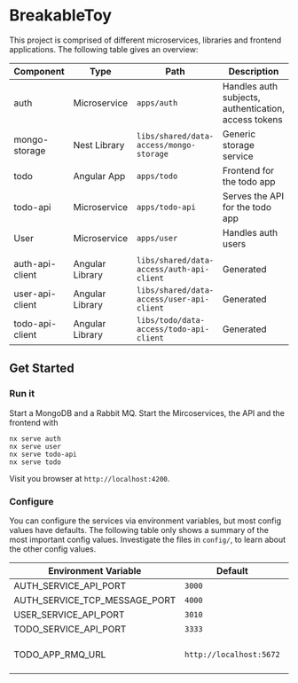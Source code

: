 # BreakableToy

This project is comprised of different microservices, libraries and frontend applications. The following table gives an overview:

| Component       | Type            | Path                                      | Description                                          |
| --------------- | --------------- | ----------------------------------------- | ---------------------------------------------------- |
| auth            | Microservice    | `apps/auth`                               | Handles auth subjects, authentication, access tokens |
| mongo-storage   | Nest Library    | `libs/shared/data-access/mongo-storage`   | Generic storage service                              |
| todo            | Angular App     | `apps/todo`                               | Frontend for the todo app                            |
| todo-api        | Microservice    | `apps/todo-api`                           | Serves the API for the todo app                      |
| User            | Microservice    | `apps/user`                               | Handles auth users                                   |
|                 |                 |                                           |                                                      |
| auth-api-client | Angular Library | `libs/shared/data-access/auth-api-client` | Generated                                            |
| user-api-client | Angular Library | `libs/shared/data-access/user-api-client` | Generated                                            |
| todo-api-client | Angular Library | `libs/todo/data-access/todo-api-client`   | Generated                                            |

## Get Started

### Run it

Start a MongoDB and a Rabbit MQ. Start the Mircoservices, the API and the frontend with

```shell
nx serve auth
nx serve user
nx serve todo-api
nx serve todo
```

Visit you browser at `http://localhost:4200`.

### Configure

You can configure the services via environment variables, but most config values have defaults. The following table only shows a summary of the most important config values. Investigate the files in `config/`, to learn about the other config values.

| Environment Variable          | Default                 | Description                 |
| ----------------------------- | ----------------------- | --------------------------- |
| AUTH_SERVICE_API_PORT         | `3000`                  |                             |
| AUTH_SERVICE_TCP_MESSAGE_PORT | `4000`                  |                             |
| USER_SERVICE_API_PORT         | `3010`                  |                             |
| TODO_SERVICE_API_PORT         | `3333`                  |                             |
| TODO_APP_RMQ_URL              | `http://localhost:5672` | Rabbit MQ connection string |
